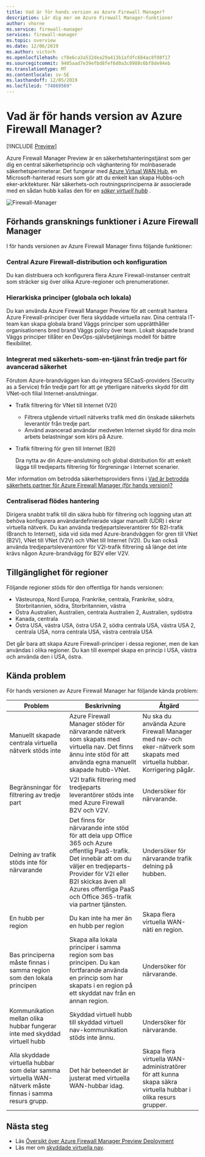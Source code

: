 ```yaml
---
title: Vad är för hands version av Azure Firewall Manager?
description: Lär dig mer om Azure Firewall Manager-funktioner
author: vhorne
ms.service: firewall-manager
services: firewall-manager
ms.topic: overview
ms.date: 12/06/2019
ms.author: victorh
ms.openlocfilehash: cf8e6ca3a532dea29a413b1afdfc684ac8f08f17
ms.sourcegitcommit: 9405aad7e39efbd8fef6d0a3c8988c6bf8de94eb
ms.translationtype: MT
ms.contentlocale: sv-SE
ms.lasthandoff: 12/05/2019
ms.locfileid: "74869569"
---
```

# <a name="what-is-azure-firewall-manager-preview"></a>Vad är för hands version av Azure Firewall Manager?

[!INCLUDE [Preview](../../includes/firewall-manager-preview-notice.md)]

Azure Firewall Manager Preview är en säkerhetshanteringstjänst som ger dig en central säkerhetsprincip och väghantering för molnbaserade säkerhetsperimeterar. Det fungerar med [Azure Virtual WAN Hub](../virtual-wan/virtual-wan-about.md#resources), en Microsoft-hanterad resurs som gör att du enkelt kan skapa Hubbs-och eker-arkitekturer. När säkerhets-och routningsprinciperna är associerade med en sådan hubb kallas den för en *[säker virtuell hubb](secured-virtual-hub.md)* . 

![Firewall-Manager](media/overview/firewallmanagerv3.png)

## <a name="azure-firewall-manager-preview-features"></a>Förhands gransknings funktioner i Azure Firewall Manager

I för hands versionen av Azure Firewall Manager finns följande funktioner:

### <a name="central-azure-firewall-deployment-and-configuration"></a>Central Azure Firewall-distribution och konfiguration

Du kan distribuera och konfigurera flera Azure Firewall-instanser centralt som sträcker sig över olika Azure-regioner och prenumerationer. 

### <a name="hierarchical-policies-global-and-local"></a>Hierarkiska principer (globala och lokala)

Du kan använda Azure Firewall Manager Preview för att centralt hantera Azure Firewall-principer över flera skyddade virtuella nav. Dina centrala IT-team kan skapa globala brand Väggs principer som upprätthåller organisationens bred brand Väggs policy över team. Lokalt skapade brand Väggs principer tillåter en DevOps-självbetjänings modell för bättre flexibilitet.

### <a name="integrated-with-third-party-security-as-a-service-for-advanced-security"></a>Integrerat med säkerhets-som-en-tjänst från tredje part för avancerad säkerhet

Förutom Azure-brandväggen kan du integrera SECaaS-providers (Security as a Service) från tredje part för att ge ytterligare nätverks skydd för ditt VNet-och filial Internet-anslutningar.

- Trafik filtrering för VNet till Internet (V2I)

   - Filtrera utgående virtuell nätverks trafik med din önskade säkerhets leverantör från tredje part.
   - Använd avancerad användar medveten Internet skydd för dina moln arbets belastningar som körs på Azure.

- Trafik filtrering för gren till Internet (B2I)

   Dra nytta av din Azure-anslutning och global distribution för att enkelt lägga till tredjeparts filtrering för förgreningar i Internet scenarier.

Mer information om betrodda säkerhetsproviders finns i [Vad är betrodda säkerhets partner för Azure Firewall Manager (för hands version)?](trusted-security-partners.md)

### <a name="centralized-route-management"></a>Centraliserad flödes hantering

Dirigera snabbt trafik till din säkra hubb för filtrering och loggning utan att behöva konfigurera användardefinierade vägar manuellt (UDR) i ekrar virtuella nätverk. Du kan använda tredjepartsleverantörer för B2I-trafik (Branch to Internet), sida vid sida med Azure-brandväggen för gren till VNet (B2V), VNet till VNet (V2V) och VNet till Internet (V2I). Du kan också använda tredjepartsleverantörer för V2I-trafik filtrering så länge det inte krävs någon Azure-brandvägg för B2V eller V2V. 

## <a name="region-availability"></a>Tillgänglighet för regioner

Följande regioner stöds för den offentliga för hands versionen:

- Västeuropa, Nord Europa, Frankrike, centrala, Frankrike, södra, Storbritannien, södra, Storbritannien, västra
- Östra Australien, Australien, centrala Australien 2, Australien, sydöstra
- Kanada, centrala
- Östra USA, västra USA, östra USA 2, södra centrala USA, västra USA 2, centrala USA, norra centrala USA, västra centrala USA

Det går bara att skapa Azure Firewall-principer i dessa regioner, men de kan användas i olika regioner. Du kan till exempel skapa en princip i USA, västra och använda den i USA, östra. 

## <a name="known-issues"></a>Kända problem

För hands versionen av Azure Firewall Manager har följande kända problem:

|Problem  |Beskrivning  |Åtgärd  |
|---------|---------|---------|
|Manuellt skapade centrala virtuella nätverk stöds inte|Azure Firewall Manager stöder för närvarande nätverk som skapats med virtuella nav. Det finns ännu inte stöd för att använda egna manuellt skapade hubb-VNet.|Nu ska du använda Azure Firewall Manager med nav-och eker-nätverk som skapats med virtuella hubbar.<br>Korrigering pågår.
|Begränsningar för filtrering av tredje part|V2I trafik filtrering med tredjeparts leverantörer stöds inte med Azure Firewall B2V och V2V.|Undersöker för närvarande.|
|Delning av trafik stöds inte för närvarande|Det finns för närvarande inte stöd för att dela upp Office 365 och Azure offentlig PaaS-trafik. Det innebär att om du väljer en tredjeparts-Provider för V2I eller B2I skickas även all Azures offentliga PaaS och Office 365-trafik via partner tjänsten.|Undersöker för närvarande trafik delning på hubben.
|En hubb per region|Du kan inte ha mer än en hubb per region|Skapa flera virtuella WAN-näti en region.|
|Bas principerna måste finnas i samma region som den lokala principen|Skapa alla lokala principer i samma region som bas principen. Du kan fortfarande använda en princip som har skapats i en region på ett skyddat nav från en annan region.|Undersöker för närvarande.|
|Kommunikation mellan olika hubbar fungerar inte med skyddad virtuell hubb|Skyddad virtuell hubb till skyddad virtuell nav-kommunikation stöds inte ännu.|Undersöker för närvarande.|
|Alla skyddade virtuella hubbar som delar samma virtuella WAN-nätverk måste finnas i samma resurs grupp.|Det här beteendet är justerat med virtuella WAN-hubbar idag.|Skapa flera virtuella WAN-administratörer för att kunna skapa säkra virtuella hubbar i olika resurs grupper.|

## <a name="next-steps"></a>Nästa steg

- Läs [Översikt över Azure Firewall Manager Preview Deployment](deployment-overview.md)
- Läs mer om [skyddade virtuella nav](secured-virtual-hub.md).